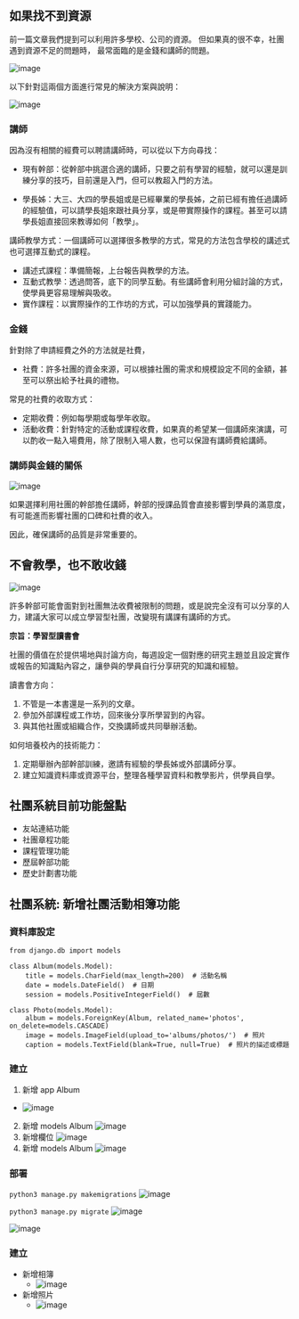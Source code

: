 ## 如果找不到資源

前一篇文章我們提到可以利用許多學校、公司的資源。
但如果真的很不幸，社團遇到資源不足的問題時，
最常面臨的是金錢和講師的問題。

![image](https://github.com/fei3363/ithelp_sec_club/assets/82772249/dc82b0c2-4e7a-45ac-a01e-12e5a9fe1858)

以下針對這兩個方面進行常見的解決方案與說明：

![image](https://github.com/fei3363/ithelp_sec_club/assets/82772249/1a7ca50d-ed8a-49b5-8062-a699ab101564)

### 講師

因為沒有相關的經費可以聘請講師時，可以從以下方向尋找：

- 現有幹部：從幹部中挑選合適的講師，只要之前有學習的經驗，就可以還是訓練分享的技巧，目前還是入門，但可以教超入門的方法。
  
- 學長姊：大三、大四的學長姐或是已經畢業的學長姊，之前已經有擔任過講師的經驗值，可以請學長姐來跟社員分享，或是帶實際操作的課程。甚至可以請學長姐直接回來教導如何「教學」。
  
講師教學方式：一個講師可以選擇很多教學的方式，常見的方法包含學校的講述式也可選擇互動式的課程。

- 講述式課程：準備簡報，上台報告與教學的方法。
- 互動式教學：透過問答，底下的同學互動。有些講師會利用分組討論的方式，使學員更容易理解與吸收。
- 實作課程：以實際操作的工作坊的方式，可以加強學員的實踐能力。

### 金錢

針對除了申請經費之外的方法就是社費，

- 社費：許多社團的資金來源，可以根據社團的需求和規模設定不同的金額，甚至可以祭出給予社員的禮物。

常見的社費的收取方式：
- 定期收費：例如每學期或每學年收取。
- 活動收費：針對特定的活動或課程收費，如果真的希望某一個講師來演講，可以酌收一點入場費用，除了限制入場人數，也可以保證有講師費給講師。

### 講師與金錢的關係
![image](https://github.com/fei3363/ithelp_sec_club/assets/82772249/b4335373-b7d2-4f29-b214-8b757e523771)


如果選擇利用社團的幹部擔任講師，幹部的授課品質會直接影響到學員的滿意度，有可能進而影響社團的口碑和社費的收入。

因此，確保講師的品質是非常重要的。

## 不會教學，也不敢收錢
![image](https://github.com/fei3363/ithelp_sec_club/assets/82772249/fad9bb8a-dec0-429c-bef9-5df0ed657d4d)


許多幹部可能會面對到社團無法收費被限制的問題，或是說完全沒有可以分享的人力，建議大家可以成立學習型社團，改變現有講課有講師的方式。

**宗旨：學習型讀書會**

社團的價值在於提供場地與討論方向，每週設定一個對應的研究主題並且設定實作或報告的知識點內容之，讓參與的學員自行分享研究的知識和經驗。

讀書會方向：
1. 不管是一本書還是一系列的文章。
2. 參加外部課程或工作坊，回來後分享所學習到的內容。
3. 與其他社團或組織合作，交換講師或共同舉辦活動。


如何培養校內的技術能力：
1. 定期舉辦內部幹部訓練，邀請有經驗的學長姊或外部講師分享。
2. 建立知識資料庫或資源平台，整理各種學習資料和教學影片，供學員自學。


## 社團系統目前功能盤點
- 友站連結功能
- 社團章程功能
- 課程管理功能
- 歷屆幹部功能
- 歷史計劃書功能

## 社團系統: 新增社團活動相簿功能

### 資料庫設定

```
from django.db import models

class Album(models.Model):
    title = models.CharField(max_length=200)  # 活動名稱
    date = models.DateField()  # 日期
    session = models.PositiveIntegerField()  # 屆數

class Photo(models.Model):
    album = models.ForeignKey(Album, related_name='photos', on_delete=models.CASCADE)
    image = models.ImageField(upload_to='albums/photos/')  # 照片
    caption = models.TextField(blank=True, null=True)  # 照片的描述或標題
```

### 建立

1. 新增 app Album
- ![image](https://github.com/fei3363/ithelp_sec_club/assets/82772249/47e84201-dab9-4a05-8f01-4e2c460226c6)
2. 新增 models Album
![image](https://github.com/fei3363/ithelp_sec_club/assets/82772249/4e198a46-87f2-4f81-b544-5ad2bb2e1c0a)
3. 新增欄位
![image](https://github.com/fei3363/ithelp_sec_club/assets/82772249/3e89702b-ee23-49e2-a8bb-153e98393f8e)
4. 新增 models Album
![image](https://github.com/fei3363/ithelp_sec_club/assets/82772249/435c0264-2316-4b8a-a5df-84f55b9a4eb0)


### 部署
`python3 manage.py makemigrations`
![image](https://github.com/fei3363/ithelp_sec_club/assets/82772249/9388cd85-9cd1-4490-9b1f-7cf7eaad004a)

`python3 manage.py migrate`
![image](https://github.com/fei3363/ithelp_sec_club/assets/82772249/452ddc1e-249a-4e8e-bdf2-c99f9d166a7d)


![image](https://github.com/fei3363/ithelp_sec_club/assets/82772249/70f919e9-5f52-4d32-a544-7b9ed1f9a034)


### 建立
- 新增相簿
  - ![image](https://github.com/fei3363/ithelp_sec_club/assets/82772249/990b1b75-784c-4984-9b73-b6a6bdde2c4a)
- 新增照片
  - ![image](https://github.com/fei3363/ithelp_sec_club/assets/82772249/17747020-4a3f-4607-81fc-87903ef31a2a)


